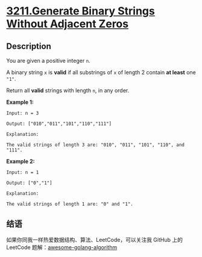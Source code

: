 # [3211.Generate Binary Strings Without Adjacent Zeros][title]

## Description
You are given a positive integer `n`.

A binary string `x` is **valid** if all substrings of `x` of length 2 contain **at least** one `"1"`.

Return all **valid** strings with length `n`, in any order.

**Example 1:**

```
Input: n = 3

Output: ["010","011","101","110","111"]

Explanation:

The valid strings of length 3 are: "010", "011", "101", "110", and "111".
```

**Example 2:**

```
Input: n = 1

Output: ["0","1"]

Explanation:

The valid strings of length 1 are: "0" and "1".
```

## 结语

如果你同我一样热爱数据结构、算法、LeetCode，可以关注我 GitHub 上的 LeetCode 题解：[awesome-golang-algorithm][me]

[title]: https://leetcode.com/problems/generate-binary-strings-without-adjacent-zeros/
[me]: https://github.com/kylesliu/awesome-golang-algorithm
